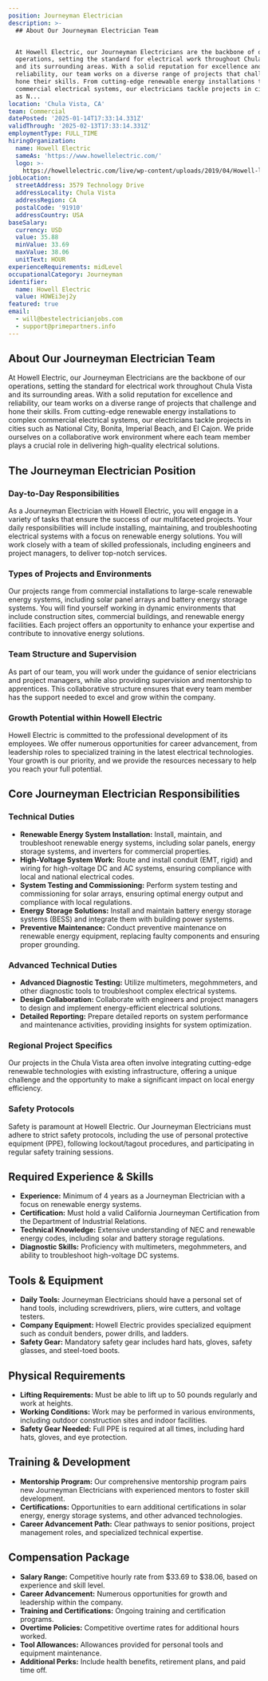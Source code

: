```yaml
---
position: Journeyman Electrician
description: >-
  ## About Our Journeyman Electrician Team


  At Howell Electric, our Journeyman Electricians are the backbone of our
  operations, setting the standard for electrical work throughout Chula Vista
  and its surrounding areas. With a solid reputation for excellence and
  reliability, our team works on a diverse range of projects that challenge and
  hone their skills. From cutting-edge renewable energy installations to complex
  commercial electrical systems, our electricians tackle projects in cities such
  as N...
location: 'Chula Vista, CA'
team: Commercial
datePosted: '2025-01-14T17:33:14.331Z'
validThrough: '2025-02-13T17:33:14.331Z'
employmentType: FULL_TIME
hiringOrganization:
  name: Howell Electric
  sameAs: 'https://www.howellelectric.com/'
  logo: >-
    https://howellelectric.com/live/wp-content/uploads/2019/04/Howell-logo-img.png
jobLocation:
  streetAddress: 3579 Technology Drive
  addressLocality: Chula Vista
  addressRegion: CA
  postalCode: '91910'
  addressCountry: USA
baseSalary:
  currency: USD
  value: 35.88
  minValue: 33.69
  maxValue: 38.06
  unitText: HOUR
experienceRequirements: midLevel
occupationalCategory: Journeyman
identifier:
  name: Howell Electric
  value: HOWEi3ej2y
featured: true
email:
  - will@bestelectricianjobs.com
  - support@primepartners.info
---
```




## About Our Journeyman Electrician Team

At Howell Electric, our Journeyman Electricians are the backbone of our operations, setting the standard for electrical work throughout Chula Vista and its surrounding areas. With a solid reputation for excellence and reliability, our team works on a diverse range of projects that challenge and hone their skills. From cutting-edge renewable energy installations to complex commercial electrical systems, our electricians tackle projects in cities such as National City, Bonita, Imperial Beach, and El Cajon. We pride ourselves on a collaborative work environment where each team member plays a crucial role in delivering high-quality electrical solutions.

## The Journeyman Electrician Position

### Day-to-Day Responsibilities

As a Journeyman Electrician with Howell Electric, you will engage in a variety of tasks that ensure the success of our multifaceted projects. Your daily responsibilities will include installing, maintaining, and troubleshooting electrical systems with a focus on renewable energy solutions. You will work closely with a team of skilled professionals, including engineers and project managers, to deliver top-notch services.

### Types of Projects and Environments

Our projects range from commercial installations to large-scale renewable energy systems, including solar panel arrays and battery energy storage systems. You will find yourself working in dynamic environments that include construction sites, commercial buildings, and renewable energy facilities. Each project offers an opportunity to enhance your expertise and contribute to innovative energy solutions.

### Team Structure and Supervision

As part of our team, you will work under the guidance of senior electricians and project managers, while also providing supervision and mentorship to apprentices. This collaborative structure ensures that every team member has the support needed to excel and grow within the company.

### Growth Potential within Howell Electric

Howell Electric is committed to the professional development of its employees. We offer numerous opportunities for career advancement, from leadership roles to specialized training in the latest electrical technologies. Your growth is our priority, and we provide the resources necessary to help you reach your full potential.

## Core Journeyman Electrician Responsibilities

### Technical Duties

- **Renewable Energy System Installation:** Install, maintain, and troubleshoot renewable energy systems, including solar panels, energy storage systems, and inverters for commercial properties.
- **High-Voltage System Work:** Route and install conduit (EMT, rigid) and wiring for high-voltage DC and AC systems, ensuring compliance with local and national electrical codes.
- **System Testing and Commissioning:** Perform system testing and commissioning for solar arrays, ensuring optimal energy output and compliance with local regulations.
- **Energy Storage Solutions:** Install and maintain battery energy storage systems (BESS) and integrate them with building power systems.
- **Preventive Maintenance:** Conduct preventive maintenance on renewable energy equipment, replacing faulty components and ensuring proper grounding.

### Advanced Technical Duties

- **Advanced Diagnostic Testing:** Utilize multimeters, megohmmeters, and other diagnostic tools to troubleshoot complex electrical systems.
- **Design Collaboration:** Collaborate with engineers and project managers to design and implement energy-efficient electrical solutions.
- **Detailed Reporting:** Prepare detailed reports on system performance and maintenance activities, providing insights for system optimization.

### Regional Project Specifics

Our projects in the Chula Vista area often involve integrating cutting-edge renewable technologies with existing infrastructure, offering a unique challenge and the opportunity to make a significant impact on local energy efficiency.

### Safety Protocols

Safety is paramount at Howell Electric. Our Journeyman Electricians must adhere to strict safety protocols, including the use of personal protective equipment (PPE), following lockout/tagout procedures, and participating in regular safety training sessions.

## Required Experience & Skills

- **Experience:** Minimum of 4 years as a Journeyman Electrician with a focus on renewable energy systems.
- **Certification:** Must hold a valid California Journeyman Certification from the Department of Industrial Relations.
- **Technical Knowledge:** Extensive understanding of NEC and renewable energy codes, including solar and battery storage regulations.
- **Diagnostic Skills:** Proficiency with multimeters, megohmmeters, and ability to troubleshoot high-voltage DC systems.

## Tools & Equipment

- **Daily Tools:** Journeyman Electricians should have a personal set of hand tools, including screwdrivers, pliers, wire cutters, and voltage testers.
- **Company Equipment:** Howell Electric provides specialized equipment such as conduit benders, power drills, and ladders.
- **Safety Gear:** Mandatory safety gear includes hard hats, gloves, safety glasses, and steel-toed boots.

## Physical Requirements

- **Lifting Requirements:** Must be able to lift up to 50 pounds regularly and work at heights.
- **Working Conditions:** Work may be performed in various environments, including outdoor construction sites and indoor facilities.
- **Safety Gear Needed:** Full PPE is required at all times, including hard hats, gloves, and eye protection.

## Training & Development

- **Mentorship Program:** Our comprehensive mentorship program pairs new Journeyman Electricians with experienced mentors to foster skill development.
- **Certifications:** Opportunities to earn additional certifications in solar energy, energy storage systems, and other advanced technologies.
- **Career Advancement Path:** Clear pathways to senior positions, project management roles, and specialized technical expertise.

## Compensation Package

- **Salary Range:** Competitive hourly rate from $33.69 to $38.06, based on experience and skill level.
- **Career Advancement:** Numerous opportunities for growth and leadership within the company.
- **Training and Certifications:** Ongoing training and certification programs.
- **Overtime Policies:** Competitive overtime rates for additional hours worked.
- **Tool Allowances:** Allowances provided for personal tools and equipment maintenance.
- **Additional Perks:** Include health benefits, retirement plans, and paid time off.